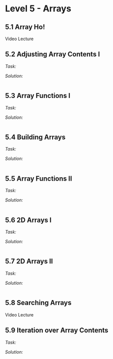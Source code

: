 # Level 5 - Arrays

## 5.1 Array Ho!
Video Lecture

## 5.2 Adjusting Array Contents I
_Task:_

_Solution:_
```javascript

```

## 5.3 Array Functions I
_Task:_

_Solution:_
```javascript

```

## 5.4 Building Arrays
_Task:_

_Solution:_
```javascript

```

## 5.5 Array Functions II
_Task:_

_Solution:_
```javascript

```

## 5.6 2D Arrays I
_Task:_

_Solution:_
```javascript

```

## 5.7 2D Arrays II
_Task:_

_Solution:_
```javascript

```
## 5.8 Searching Arrays
Video Lecture

## 5.9 Iteration over Array Contents
_Task:_

_Solution:_
```javascript

```

